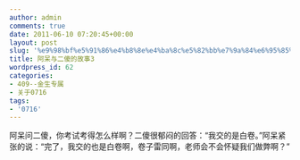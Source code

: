```yaml
---
author: admin
comments: true
date: 2011-06-10 07:20:45+00:00
layout: post
slug: '%e9%98%bf%e5%91%86%e4%b8%8e%e4%ba%8c%e5%82%bb%e7%9a%84%e6%95%85%e4%ba%8b3'
title: 阿呆与二傻的故事3
wordpress_id: 62
categories:
- 409--金生专属
- 关于0716
tags:
- '0716'
---
```


阿呆问二傻，你考试考得怎么样啊？二傻很郁闷的回答：“我交的是白卷。”阿呆紧张的说：“完了，我交的也是白卷啊，卷子雷同啊，老师会不会怀疑我们做弊啊？”
